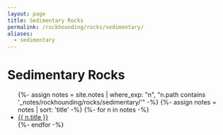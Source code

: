 ```yaml
---
layout: page
title: Sedimentary Rocks
permalink: /rockhounding/rocks/sedimentary/
aliases:
  - sedimentary
---
```


<h1>Sedimentary Rocks</h1>

<ul>
  {%- assign notes = site.notes | where_exp: "n", "n.path contains '_notes/rockhounding/rocks/sedimentary/'" -%}
  {%- assign notes = notes | sort: 'title' -%}
  {%- for n in notes -%}
    <li><a class="internal-link" href="{{ n.url | relative_url | uri_escape }}">{{ n.title }}</a></li>
  {%- endfor -%}
</ul>
